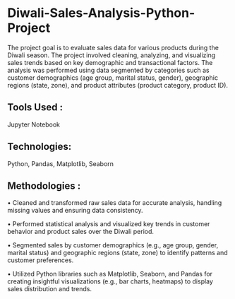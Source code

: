 # Diwali-Sales-Analysis-Python-Project

The project goal is to evaluate sales data for various products during the Diwali season. The project involved cleaning, analyzing, and visualizing sales trends based on key demographic and transactional factors. The analysis was performed using data segmented by categories such as customer demographics (age group, marital status, gender), geographic regions (state, zone), and product attributes (product category, product ID).

## Tools Used :
Jupyter Notebook

## Technologies: 
Python, Pandas, Matplotlib, Seaborn 

## Methodologies :
• Cleaned and transformed raw sales data for accurate analysis, handling missing values and ensuring data consistency.
<br>

• Performed statistical analysis and visualized key trends in customer behavior and product sales over the Diwali period.
<br>

• Segmented sales by customer demographics (e.g., age group, gender, marital status) and geographic regions (state, zone) to identify patterns and customer preferences.
<br>

• Utilized Python libraries such as Matplotlib, Seaborn, and Pandas for creating insightful visualizations (e.g., bar charts, heatmaps) to display sales distribution and trends.


